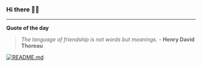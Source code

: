 ### Hi there 👋🏻


---

**Quote of the day**

> *The language of friendship is not words but meanings.* - **Henry David Thoreau** 

[![README.md](https://github.com/marcolovazzano/marcolovazzano/actions/workflows/readme.yml/badge.svg?branch=main)](https://github.com/marcolovazzano/marcolovazzano/actions/workflows/readme.yml)
